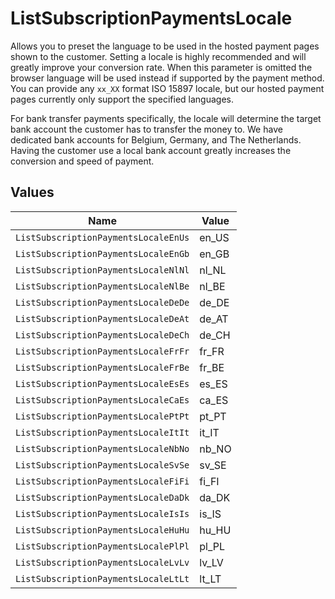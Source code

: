 # ListSubscriptionPaymentsLocale

Allows you to preset the language to be used in the hosted payment pages shown to the customer. Setting a locale
is highly recommended and will greatly improve your conversion rate. When this parameter is omitted the browser
language will be used instead if supported by the payment method. You can provide any `xx_XX` format ISO 15897
locale, but our hosted payment pages currently only support the specified languages.

For bank transfer payments specifically, the locale will determine the target bank account the customer has to
transfer the money to. We have dedicated bank accounts for Belgium, Germany, and The Netherlands. Having the
customer use a local bank account greatly increases the conversion and speed of payment.


## Values

| Name                                 | Value                                |
| ------------------------------------ | ------------------------------------ |
| `ListSubscriptionPaymentsLocaleEnUs` | en_US                                |
| `ListSubscriptionPaymentsLocaleEnGb` | en_GB                                |
| `ListSubscriptionPaymentsLocaleNlNl` | nl_NL                                |
| `ListSubscriptionPaymentsLocaleNlBe` | nl_BE                                |
| `ListSubscriptionPaymentsLocaleDeDe` | de_DE                                |
| `ListSubscriptionPaymentsLocaleDeAt` | de_AT                                |
| `ListSubscriptionPaymentsLocaleDeCh` | de_CH                                |
| `ListSubscriptionPaymentsLocaleFrFr` | fr_FR                                |
| `ListSubscriptionPaymentsLocaleFrBe` | fr_BE                                |
| `ListSubscriptionPaymentsLocaleEsEs` | es_ES                                |
| `ListSubscriptionPaymentsLocaleCaEs` | ca_ES                                |
| `ListSubscriptionPaymentsLocalePtPt` | pt_PT                                |
| `ListSubscriptionPaymentsLocaleItIt` | it_IT                                |
| `ListSubscriptionPaymentsLocaleNbNo` | nb_NO                                |
| `ListSubscriptionPaymentsLocaleSvSe` | sv_SE                                |
| `ListSubscriptionPaymentsLocaleFiFi` | fi_FI                                |
| `ListSubscriptionPaymentsLocaleDaDk` | da_DK                                |
| `ListSubscriptionPaymentsLocaleIsIs` | is_IS                                |
| `ListSubscriptionPaymentsLocaleHuHu` | hu_HU                                |
| `ListSubscriptionPaymentsLocalePlPl` | pl_PL                                |
| `ListSubscriptionPaymentsLocaleLvLv` | lv_LV                                |
| `ListSubscriptionPaymentsLocaleLtLt` | lt_LT                                |